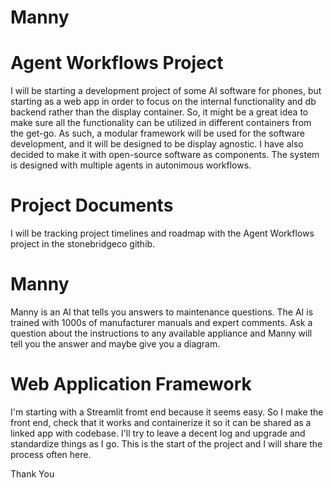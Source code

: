 # Manny
# Agent Workflows Project

I will be starting a development project of some AI software for phones, but starting as a web app in order to focus on the internal functionality and db backend rather than the display container. So, it might be a great idea to make sure all the functionality can be utilized in different containers from the get-go. As such, a modular framework will be used for the software development, and it will be designed to be display agnostic. I have also decided to make it with open-source software as components. The system is designed with multiple agents in autonimous workflows.

# Project Documents

I will be tracking project timelines and roadmap with the Agent Workflows project in the stonebridgeco githib. 

# Manny

Manny is an AI that tells you answers to maintenance questions. The AI is trained with 1000s of manufacturer manuals and expert comments. 
Ask a question about the instructions to any available appliance and Manny will tell you the answer and maybe give you a diagram. 

# Web Application Framework

I'm starting with a Streamlit fromt end because it seems easy. So I make the front end, check that it works and containerize it so it can be shared as a linked app with codebase. I'll try to leave a decent log and upgrade and standardize things as I go. This is the start of the project and I will share the process often here.

Thank You

